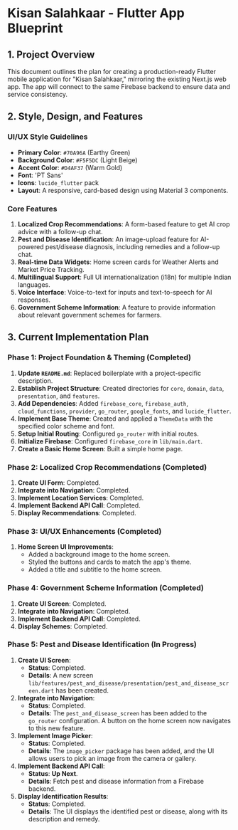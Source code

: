 # Kisan Salahkaar - Flutter App Blueprint

## 1. Project Overview

This document outlines the plan for creating a production-ready Flutter mobile application for "Kisan Salahkaar," mirroring the existing Next.js web app. The app will connect to the same Firebase backend to ensure data and service consistency.

## 2. Style, Design, and Features

### UI/UX Style Guidelines

*   **Primary Color**: `#70A96A` (Earthy Green)
*   **Background Color**: `#F5F5DC` (Light Beige)
*   **Accent Color**: `#D4AF37` (Warm Gold)
*   **Font**: 'PT Sans'
*   **Icons**: `lucide_flutter` pack
*   **Layout**: A responsive, card-based design using Material 3 components.

### Core Features

1.  **Localized Crop Recommendations**: A form-based feature to get AI crop advice with a follow-up chat.
2.  **Pest and Disease Identification**: An image-upload feature for AI-powered pest/disease diagnosis, including remedies and a follow-up chat.
3.  **Real-time Data Widgets**: Home screen cards for Weather Alerts and Market Price Tracking.
4.  **Multilingual Support**: Full UI internationalization (i18n) for multiple Indian languages.
5.  **Voice Interface**: Voice-to-text for inputs and text-to-speech for AI responses.
6.  **Government Scheme Information**: A feature to provide information about relevant government schemes for farmers.

## 3. Current Implementation Plan

### Phase 1: Project Foundation & Theming (Completed)

1.  **Update `README.md`**: Replaced boilerplate with a project-specific description.
2.  **Establish Project Structure**: Created directories for `core`, `domain`, `data`, `presentation`, and `features`.
3.  **Add Dependencies**: Added `firebase_core`, `firebase_auth`, `cloud_functions`, `provider`, `go_router`, `google_fonts`, and `lucide_flutter`.
4.  **Implement Base Theme**: Created and applied a `ThemeData` with the specified color scheme and font.
5.  **Setup Initial Routing**: Configured `go_router` with initial routes.
6.  **Initialize Firebase**: Configured `firebase_core` in `lib/main.dart`.
7.  **Create a Basic Home Screen**: Built a simple home page.

### Phase 2: Localized Crop Recommendations (Completed)

1.  **Create UI Form**: Completed.
2.  **Integrate into Navigation**: Completed.
3.  **Implement Location Services**: Completed.
4.  **Implement Backend API Call**: Completed.
5.  **Display Recommendations**: Completed.

### Phase 3: UI/UX Enhancements (Completed)

1.  **Home Screen UI Improvements**:
    *   Added a background image to the home screen.
    *   Styled the buttons and cards to match the app's theme.
    *   Added a title and subtitle to the home screen.

### Phase 4: Government Scheme Information (Completed)

1.  **Create UI Screen**: Completed.
2.  **Integrate into Navigation**: Completed.
3.  **Implement Backend API Call**: Completed.
4.  **Display Schemes**: Completed.

### Phase 5: Pest and Disease Identification (In Progress)

1.  **Create UI Screen**:
    *   **Status**: Completed.
    *   **Details**: A new screen `lib/features/pest_and_disease/presentation/pest_and_disease_screen.dart` has been created.
2.  **Integrate into Navigation**:
    *   **Status**: Completed.
    *   **Details**: The `pest_and_disease_screen` has been added to the `go_router` configuration. A button on the home screen now navigates to this new feature.
3.  **Implement Image Picker**:
    *   **Status**: Completed.
    *   **Details**: The `image_picker` package has been added, and the UI allows users to pick an image from the camera or gallery.
4.  **Implement Backend API Call**:
    *   **Status**: **Up Next**.
    *   **Details**: Fetch pest and disease information from a Firebase backend.
5.  **Display Identification Results**:
    *   **Status**: Completed.
    *   **Details**: The UI displays the identified pest or disease, along with its description and remedy.
